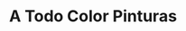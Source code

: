 ---
title: "A Todo Color Pinturas"
url: /montevideo/a-todo-color-pinturas-avenida-luis-alberto-de-herrera/
shop: pintura
---